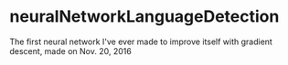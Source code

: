 # neuralNetworkLanguageDetection
The first neural network I've ever made to improve itself with gradient descent, made on Nov. 20, 2016
